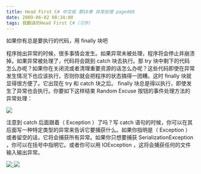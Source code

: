 ```yaml
---
title: Head First C# 中文版 第10章 异常处理 page460
date: 2009-06-02 08:34:00
tags: 我翻译的Head First C#（习作）
---
```

如果你有总是要执行的代码，用  finally  块吧

  

程序抛出异常的时候，很多事情会发生。如果异常未被处理，程序将会停止并崩溃掉。如果异常被处理了，代码将会跳到  catch  块去执行。那  try
块中剩下的代码怎么办呢？如果你在关闭流或者清理重要资源的话怎么办呢？这些代码即使在异常发生情况下也应该执行，否则你就会把程序的状态搞得一团糟。这时
finally  块就显得很方便了。它出现在  try  和  catch  块之后。  finally
块总是得以执行，即使发生了异常也会执行。你要如下这样结束  Random Excuse  按钮的事件处理方法的异常处理：

  

![](https://p-blog.csdn.net/images/p_blog_csdn_net/cuipengfei1/EntryImages/20090602/2009-06-02_08-20-41.jpg)

注意到  catch  后面跟着（  Exception  ）了吗？写  catch
语句的时候，你可以在其后面写一种特定类型的异常来告诉它要捕获什么。如果你指明是（  Exception
）或者留空的话，它将会捕获所有异常。如果你只想要捕获  SerializationException  ，你可以在括号中指明它。或者你可以用
IOException  ，这将会捕获任何的文件输入输出异常。

  



[ ![](https://profile.csdnimg.cn/5/2/5/3_cuipengfei1)
![](https://g.csdnimg.cn/static/user-reg-year/1x/11.png)
](https://blog.csdn.net/cuipengfei1)





